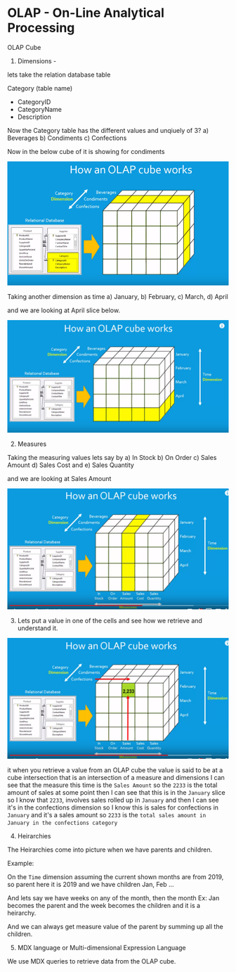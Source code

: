 # OLAP - On-Line Analytical Processing

OLAP Cube

1. Dimensions - 

lets take the relation database table

Category (table name)
  - CategoryID
  - CategoryName 
  - Description

Now the Category table has the different values and unqiuely of 3?
a) Beverages b) Condiments c) Confections

Now in the below cube of it is showing for condiments

![cube with dimen](imgs/cube_with_dimensions_category.PNG)

Taking another dimension as time
a) January, b) February, c) March, d) April

and we are looking at April slice below.

![alt text](imgs/cube_with_dimensions.PNG)

2. Measures

Taking the measuring values lets say by
a) In Stock b) On Order c) Sales Amount d) Sales Cost and e) Sales Quantity

and we are looking at Sales Amount

![measures](imgs/cube_with_measures.PNG)

3. Lets put a value in one of the cells and see how we retrieve and understand it.

![measure value](imgs/cube_with_value_on_cell.PNG)

it when you retrieve a value from an OLAP cube the value is said to be at a
cube intersection that is an intersection of a measure and dimensions
I can see that the measure this time is the `Sales Amount` so the `2233`
is the total amount of sales at some point then I can see that this is in the
`January` slice so I know that `2233`, involves sales rolled up in `January` and
then I can see it's in the confections dimension so I know this is sales for
confections in `January` and it's a sales amount so `2233` is the `total sales amount in January in the confections category`

4. Heirarchies

The Heirarchies come into picture when we have parents and children.

Example:

On the `Time` dimension assuming the current shown months are from 2019, so parent here it is 
2019 and we have children Jan, Feb ...

And lets say we have weeks on any of the month, then the month Ex: Jan becomes the parent
and the week becomes the children and it is a heirarchy.

And we can always get measure value of the parent by summing up all the children.

5. MDX language or Multi-dimensional Expression Language

We use MDX queries to retrieve data from the OLAP cube.